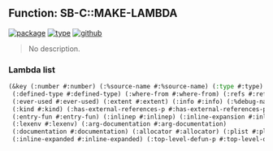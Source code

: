 ## Function: SB-C::MAKE-LAMBDA
[![package](https://img.shields.io/badge/Package-SB--C-5f9ea0.svg?style=social&colorA=999999)](../) [![type](https://img.shields.io/badge/Type-Function-5f9ea0.svg?style=social&colorA=999999)](../#function) [![github](https://img.shields.io/badge/GitHub-View_the_source-5f9ea0.svg?style=social&colorA=999999&logo=github)](https://github.com/sbcl/sbcl/blob/master/src/compiler/node.lisp/) 

> No description.

### Lambda list
```cl
(&key (:number #:number) (:%source-name #:%source-name) (:type #:type)
 (:defined-type #:defined-type) (:where-from #:where-from) (:refs #:refs)
 (:ever-used #:ever-used) (:extent #:extent) (:info #:info) (:%debug-name #:%debug-name)
 (:kind #:kind) (:has-external-references-p #:has-external-references-p)
 (:entry-fun #:entry-fun) (:inlinep #:inlinep) (:inline-expansion #:inline-expansion)
 (:lexenv #:lexenv) (:arg-documentation #:arg-documentation)
 (:documentation #:documentation) (:allocator #:allocator) (:plist #:plist) (:xref #:xref)
 (:inline-expanded #:inline-expanded) (:top-level-defun-p #:top-level-defun-p) ..)
```
